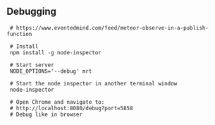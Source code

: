 ## Debugging

     # https://www.eventedmind.com/feed/meteor-observe-in-a-publish-function

     # Install
     npm install -g node-inspector

     # Start server
     NODE_OPTIONS='--debug' mrt

     # Start the node inspector in another terminal window
     node-inspector

     # Open Chrome and navigate to:
     # http://localhost:8080/debug?port=5858
     # Debug like in browser
